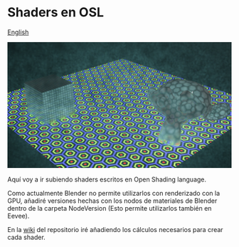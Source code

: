 # Shaders en OSL
<a href="README.en.md">English</a>

![Materiales](Img/img.png)

Aquí voy a ir subiendo shaders escritos en Open Shading language.

Como actualmente Blender no permite utilizarlos con renderizado con la GPU, añadiré versiones hechas con los nodos de materiales de Blender dentro de la carpeta NodeVersion (Esto permite utilizarlos también en Eevee).

En la <a href="./wiki">wiki</a> del repositorio iré añadiendo los cálculos necesarios para crear cada shader.